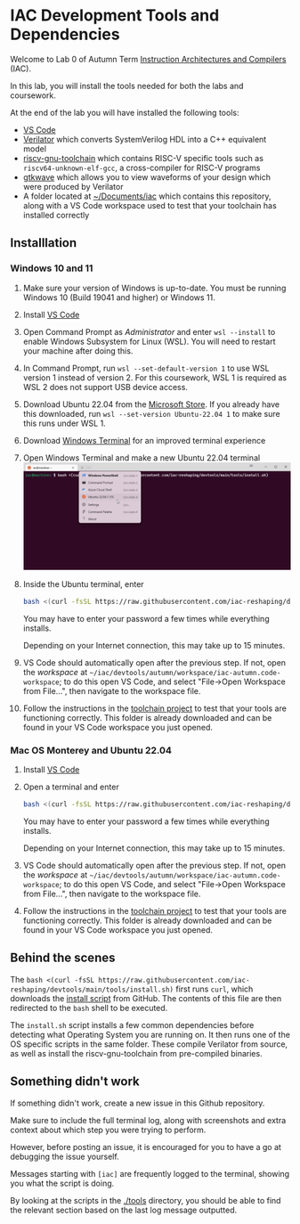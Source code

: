 # IAC Development Tools and Dependencies

Welcome to Lab 0 of Autumn Term [Instruction Architectures and Compilers](http://intranet.ee.ic.ac.uk/electricalengineering/eecourses_t4/course_content.asp?c=ELEC50010&s=I2) (IAC).

In this lab, you will install the tools needed for both the labs and coursework.

At the end of the lab you will have installed the following tools:

- [VS Code](https://code.visualstudio.com/Download)
- [Verilator](https://github.com/verilator/verilator) which converts SystemVerilog HDL into a C++ equivalent model
- [riscv-gnu-toolchain](https://github.com/riscv-collab/riscv-gnu-toolchain) which contains RISC-V specific tools such as `riscv64-unknown-elf-gcc`, a cross-compiler for RISC-V programs
- [gtkwave](http://gtkwave.sourceforge.net/) which allows you to view waveforms of your design which were produced by Verilator
- A folder located at [~/Documents/iac](~/Documents/iac) which contains this repository, along with a VS Code workspace used to test that your toolchain has installed correctly

## Installlation

### Windows 10 and 11

1) Make sure your version of Windows is up-to-date. You must be running Windows 10 (Build 19041 and higher) or Windows 11.
2) Install [VS Code](https://code.visualstudio.com/Download)
3) Open Command Prompt as *Administrator* and enter `wsl --install` to enable Windows Subsystem for Linux (WSL). You will need to restart your machine after doing this.
4) In Command Prompt, run `wsl --set-default-version 1` to use WSL version 1 instead of version 2. For this coursework, WSL 1 is required as WSL 2 does not support USB device access.
5) Download Ubuntu 22.04 from the [Microsoft Store](https://www.microsoft.com/store/productId/9PN20MSR04DW). If you already have this downloaded, run `wsl --set-version Ubuntu-22.04 1` to make sure this runs under WSL 1.
6) Download [Windows Terminal](https://aka.ms/terminal) for an improved terminal experience
7) Open Windows Terminal and make a new Ubuntu 22.04 terminal
   ![Opening a new Windows Terminal tab for Ubuntu](./images/wsl_install.png)
8) Inside the Ubuntu terminal, enter

    ```bash
    bash <(curl -fsSL https://raw.githubusercontent.com/iac-reshaping/devtools/main/tools/install.sh)
    ```

    You may have to enter your password a few times while everything installs.

    Depending on your Internet connection, this may take up to 15 minutes.
9) VS Code should automatically open after the previous step. If not, open the *workspace* at `~/iac/devtools/autumn/workspace/iac-autumn.code-workspace`; to do this open VS Code, and select "File->Open Workspace from File...", then navigate to the workspace file.
10) Follow the instructions in the [toolchain project](https://github.com/iac-reshaping/devtools/blob/main/autumn/workspace/test/toolchain) to test that your tools are functioning correctly. This folder is already downloaded and can be found in your VS Code workspace you just opened.

### Mac OS Monterey and Ubuntu 22.04

1) Install [VS Code](https://code.visualstudio.com/Download)
2) Open a terminal and enter

    ```bash
    bash <(curl -fsSL https://raw.githubusercontent.com/iac-reshaping/devtools/main/tools/install.sh)
    ```

    You may have to enter your password a few times while everything installs.

    Depending on your Internet connection, this may take up to 15 minutes.
3) VS Code should automatically open after the previous step. If not, open the *workspace* at `~/iac/devtools/autumn/workspace/iac-autumn.code-workspace`; to do this open VS Code, and select "File->Open Workspace from File...", then navigate to the workspace file.
4) Follow the instructions in the [toolchain project](https://github.com/iac-reshaping/devtools/blob/main/autumn/workspace/test/toolchain) to test that your tools are functioning correctly. This folder is already downloaded and can be found in your VS Code workspace you just opened.

## Behind the scenes

The `bash <(curl -fsSL https://raw.githubusercontent.com/iac-reshaping/devtools/main/tools/install.sh)` first runs `curl`, which downloads the [install script](./tools/install.sh) from GitHub. The contents of this file are then redirected to the `bash` shell to be executed.

The `install.sh` script installs a few common dependencies before detecting what Operating System you are running on. It then runs one of the OS specific scripts in the same folder. These  compile Verilator from source, as well as install the riscv-gnu-toolchain from pre-compiled binaries.

## Something didn't work

If something didn't work, create a new issue in this Github repository.

Make sure to include the full terminal log, along with screenshots and extra
context about which step you were trying to perform.

However, before posting an issue, it is encouraged for you to have a go at
debugging the issue yourself. 

Messages starting with `[iac]` are frequently
logged to the terminal, showing you what the script is doing.

 By looking at the
scripts in the [./tools](tools) directory, you should be able to find the
relevant section based on the last log message outputted.
